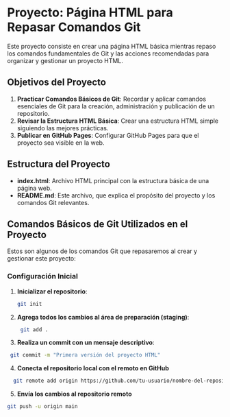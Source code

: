 # Proyecto: Página HTML para Repasar Comandos Git

Este proyecto consiste en crear una página HTML básica mientras repaso los comandos fundamentales de Git y las acciones recomendadas para organizar y gestionar un proyecto HTML.

## Objetivos del Proyecto

1. **Practicar Comandos Básicos de Git**: Recordar y aplicar comandos esenciales de Git para la creación, administración y publicación de un repositorio.
2. **Revisar la Estructura HTML Básica**: Crear una estructura HTML simple siguiendo las mejores prácticas.
3. **Publicar en GitHub Pages**: Configurar GitHub Pages para que el proyecto sea visible en la web.

## Estructura del Proyecto

- **index.html**: Archivo HTML principal con la estructura básica de una página web.
- **README.md**: Este archivo, que explica el propósito del proyecto y los comandos Git relevantes.

## Comandos Básicos de Git Utilizados en el Proyecto

Estos son algunos de los comandos Git que repasaremos al crear y gestionar este proyecto:

### Configuración Inicial

1. **Inicializar el repositorio**: 
   ```bash
   git init
   ```
2. **Agrega todos los cambios al área de preparación (staging)**:
   ```bash
    git add . 

 3. **Realiza un commit con un mensaje descriptivo**:
```bash
 git commit -m "Primera versión del proyecto HTML"
```
4.  **Conecta el repositorio local con el remoto en GitHub**
```bash
  git remote add origin https://github.com/tu-usuario/nombre-del-repositorio.git
```
5. **Envía los cambios al repositorio remoto**
  ```bash
git push -u origin main
